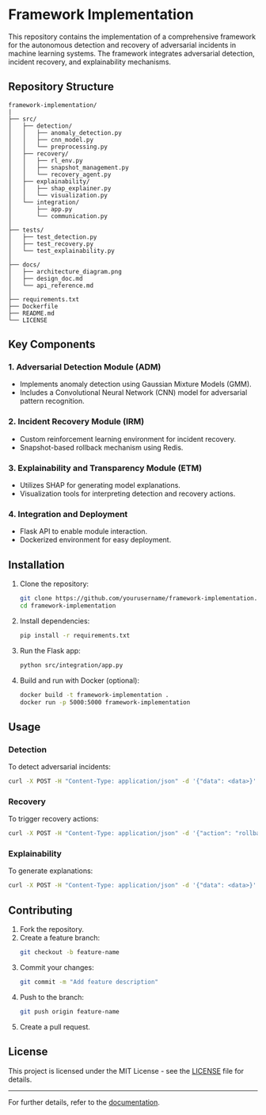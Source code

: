 # Framework Implementation

This repository contains the implementation of a comprehensive framework for the autonomous detection and recovery of adversarial incidents in machine learning systems. The framework integrates adversarial detection, incident recovery, and explainability mechanisms.

## Repository Structure

```
framework-implementation/
|
├── src/
│   ├── detection/
│   │   ├── anomaly_detection.py
│   │   ├── cnn_model.py
│   │   └── preprocessing.py
│   ├── recovery/
│   │   ├── rl_env.py
│   │   ├── snapshot_management.py
│   │   └── recovery_agent.py
│   ├── explainability/
│   │   ├── shap_explainer.py
│   │   └── visualization.py
│   └── integration/
│       ├── app.py
│       └── communication.py
│
├── tests/
│   ├── test_detection.py
│   ├── test_recovery.py
│   └── test_explainability.py
│
├── docs/
│   ├── architecture_diagram.png
│   ├── design_doc.md
│   └── api_reference.md
│
├── requirements.txt
├── Dockerfile
├── README.md
└── LICENSE
```

## Key Components

### 1. Adversarial Detection Module (ADM)
- Implements anomaly detection using Gaussian Mixture Models (GMM).
- Includes a Convolutional Neural Network (CNN) model for adversarial pattern recognition.

### 2. Incident Recovery Module (IRM)
- Custom reinforcement learning environment for incident recovery.
- Snapshot-based rollback mechanism using Redis.

### 3. Explainability and Transparency Module (ETM)
- Utilizes SHAP for generating model explanations.
- Visualization tools for interpreting detection and recovery actions.

### 4. Integration and Deployment
- Flask API to enable module interaction.
- Dockerized environment for easy deployment.

## Installation

1. Clone the repository:
   ```bash
   git clone https://github.com/yourusername/framework-implementation.git
   cd framework-implementation
   ```

2. Install dependencies:
   ```bash
   pip install -r requirements.txt
   ```

3. Run the Flask app:
   ```bash
   python src/integration/app.py
   ```

4. Build and run with Docker (optional):
   ```bash
   docker build -t framework-implementation .
   docker run -p 5000:5000 framework-implementation
   ```

## Usage

### Detection
To detect adversarial incidents:
```bash
curl -X POST -H "Content-Type: application/json" -d '{"data": <data>}' http://localhost:5000/detect
```

### Recovery
To trigger recovery actions:
```bash
curl -X POST -H "Content-Type: application/json" -d '{"action": "rollback"}' http://localhost:5000/recover
```

### Explainability
To generate explanations:
```bash
curl -X POST -H "Content-Type: application/json" -d '{"data": <data>}' http://localhost:5000/explain
```

## Contributing

1. Fork the repository.
2. Create a feature branch:
   ```bash
   git checkout -b feature-name
   ```
3. Commit your changes:
   ```bash
   git commit -m "Add feature description"
   ```
4. Push to the branch:
   ```bash
   git push origin feature-name
   ```
5. Create a pull request.

## License

This project is licensed under the MIT License - see the [LICENSE](LICENSE) file for details.

---

For further details, refer to the [documentation](docs/).

